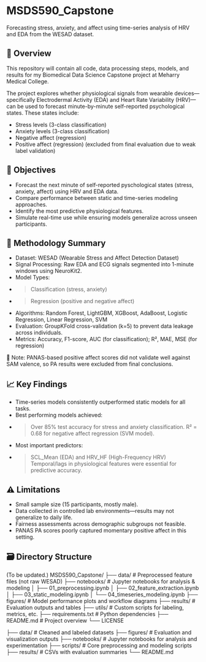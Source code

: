 # MSDS590_Capstone
Forecasting stress, anxiety, and affect using time-series analysis of HRV and EDA from the WESAD dataset.

## 📌 Overview

This repository will contain all code, data processing steps, models, and results for my Biomedical Data Science Capstone project at Meharry Medical College. 

The project explores whether physiological signals from wearable devices—specifically Electrodermal Activity (EDA) and Heart Rate Variability (HRV)—can be used to forecast minute-by-minute self-reported psychological states. These states include:

- Stress levels (3-class classification)
- Anxiety levels (3-class classification)
- Negative affect (regression)
- Positive affect (regression) (excluded from final evaluation due to weak label validation)

## 🎯 Objectives
- Forecast the next minute of self-reported pyschological states (stress, anxiety, affect) using HRV and EDA data.
- Compare performance between static and time-series modeling approaches.
- Identify the most predictive physiological features.
- Simulate real-time use while ensuring models generalize across unseen participants.

## 🔬 Methodology Summary
- Dataset: WESAD (Wearable Stress and Affect Detection Dataset)
- Signal Processing: Raw EDA and ECG signals segmented into 1-minute windows using NeuroKit2.
- Model Types:
- > Classification (stress, anxiety)
- > Regression (positive and negative affect)
- Algorithms: Random Forest, LightGBM, XGBoost, AdaBoost, Logistic Regression, Linear Regression, SVM
- Evaluation: GroupKFold cross-validation (k=5) to prevent data leakage across individuals.
- Metrics: Accuracy, F1-score, AUC (for classification); R², MAE, MSE (for regression)

🔎 Note: PANAS-based positive affect scores did not validate well against SAM valence, so PA results were excluded from final conclusions.
## 📈 Key Findings
- Time-series models consistently outperformed static models for all tasks.
- Best performing models achieved:
- > Over 85% test accuracy for stress and anxiety classification.
  > R² = 0.68 for negative affect regression (SVM model).
- Most important predictors:
- > SCL_Mean (EDA) and HRV_HF (High-Frequency HRV)
  > Temporal/lags in physiological features were essential for predictive accuracy.

## ⚠️ Limitations
- Small sample size (15 participants, mostly male).
- Data collected in controlled lab environments—results may not generalize to daily life.
- Fairness assessments across demographic subgroups not feasible.
- PANAS PA scores poorly captured momentary positive affect in this setting.


## 🗃️ Directory Structure

(To be updated.)
MSDS590_Capstone/
├── data/                         # Preprocessed feature files (not raw WESAD)
├── notebooks/                   # Jupyter notebooks for analysis & modeling
│   ├── 01_preprocessing.ipynb
│   ├── 02_feature_extraction.ipynb
│   ├── 03_static_modeling.ipynb
│   └── 04_timeseries_modeling.ipynb
├── figures/                     # Model performance plots and workflow diagrams
├── results/                     # Evaluation outputs and tables
├── utils/                       # Custom scripts for labeling, metrics, etc.
├── requirements.txt             # Python dependencies
├── README.md                    # Project overview
└── LICENSE

├── data/                  # Cleaned and labeled datasets
├── figures/               # Evaluation and visualization outputs
├── notebooks/             # Jupyter notebooks for analysis and experimentation
├── scripts/               # Core preprocessing and modeling scripts
├── results/               # CSVs with evaluation summaries
└── README.md

